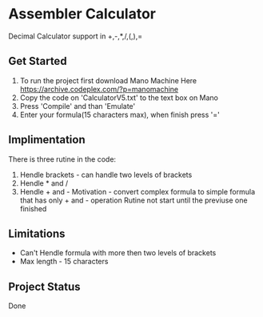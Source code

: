 # Assembler Calculator
  Decimal Calculator support in +,-,*,/,(,),=
## Get Started
  1. To run the project first download  Mano Machine
  Here https://archive.codeplex.com/?p=manomachine
  2. Copy the code on 'CalculatorV5.txt' to the text box on Mano
  3. Press 'Compile' and than 'Emulate'
  4. Enter your formula(15 characters max), when finish press '='
## Implimentation
  There is three rutine in the code:
  1. Hendle brackets - can handle two levels of brackets 
  2. Hendle * and /
  3. Hendle + and -
  Motivation - convert complex formula to simple formula that has only + and - operation
  Rutine not start until the previuse one finished
## Limitations
  - Can't Hendle formula with more then two levels of brackets
  - Max length - 15 characters
## Project Status
  Done
